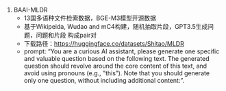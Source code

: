 1. BAAI-MLDR
   - 13国多语种文件检索数据，BGE-M3模型开源数据
   - 基于Wikipeida, Wudao and mC4构建，随机抽取片段，GPT3.5生成问题，问题和片段
     构成pair对
   - 下载路径：https://huggingface.co/datasets/Shitao/MLDR
   - prompt: “You are a curious AI assistant, please generate one 
     specific and valuable question based on the following text. 
     The generated question should revolve around the core 
     content of this text, and avoid using pronouns (e.g., ”this”). 
     Note that you should generate only one question, without 
     including additional content:”.
